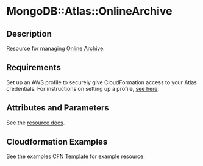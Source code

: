 # MongoDB::Atlas::OnlineArchive

## Description
Resource for managing [Online Archive](https://www.mongodb.com/docs/api/doc/atlas-admin-api-v2/group/endpoint-online-archive).

## Requirements

Set up an AWS profile to securely give CloudFormation access to your Atlas credentials.
For instructions on setting up a profile, [see here](/README.md#mongodb-atlas-api-keys-credential-management).

## Attributes and Parameters

See the [resource docs](docs/README.md).

## Cloudformation Examples

See the examples [CFN Template](../../examples/online-archive/online-archive.json) for example resource.
